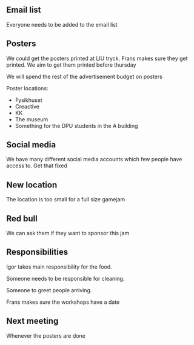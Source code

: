 Email list
--
Everyone needs to be added to the email list

Posters
--
We could get the posters printed at LIU tryck. Frans makes sure they get printed. We aim to get them printed before thursday

We will spend the rest of the advertisement budget on posters

Poster locations:
- Fysikhuset
- Creactive
- KK
- The museum
- Something for the DPU students in the A building

Social media
--
We have many different social media accounts which few people have access to. Get that fixed

New location
--
The location is too small for a full size gamejam

Red bull
--
We can ask them if they want to sponsor this jam

Responsibilities
--
Igor takes main responsibility for the food. 

Someone needs to be responsible for cleaning.

Someone to greet people arriving.

Frans makes sure the workshops have a date

Next meeting
--
Whenever the posters are done
